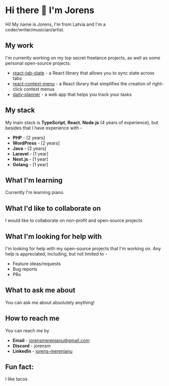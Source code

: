 # Hi there 👋 I'm Jorens

Hi! My name is Jorens, I'm from Latvia and I'm a coder/writer/musician/artist.

## My work

I'm currently working on my top secret freelance projects, as well as some personal open-source
projects:
 * [react-tab-state](https://github.com/Printy-Studios/react-tab-state) - a React library that allows you to sync state across tabs
 * [react-context-menu](https://github.com/Printy-Studios/react-context-menu) - a React library that simplifies the creation of right-click context menus
 * [daily-planner](https://github.com/Printy-Studios/daily-planner) - a web app that helps you track your tasks

## My stack

My main stack is **TypeScript**, **React**, **Node.js** (4 years of experience), but besides that I have experience with -

  * **PHP** - [2 years]
  * **WordPress** - [2 years]
  * **Java** - [2 years]
  * **Laravel** - [1 year]
  * **Next.js** - [1 year]
  * **Golang** - [1 year]

## What I'm learning

Currently I'm learning piano.

## What I'd like to collaborate on

I would like to collaborate on non-profit and open-source projects

## What I'm looking for help with

I'm looking for help with my open-source projects that I'm working on. Any help is appreciated, including, but not limited to -

 * Feature ideas/requests
 * Bug reports
 * PRs

## What to ask me about

You can ask me about absolutely anything!

## How to reach me

You can reach me by 
  * **Email** - [jorensmerenjanu@gmail.com](mailto:jorensmerenjanu@gmail.com)
  * **Discord** - jorensm
  * **LinkedIn** - [jorens-merenjanu](https://www.linkedin.com/in/jorens-merenjanu-70195b217)

## Fun fact:

I like tacos

<!--
**JorensM/JorensM** is a ✨ _special_ ✨ repository because its `README.md` (this file) appears on your GitHub profile.

Here are some ideas to get you started:

- 🔭 I’m currently working on ...
- 🌱 I’m currently learning ...
- 👯 I’m looking to collaborate on ...
- 🤔 I’m looking for help with ...
- 💬 Ask me about ...
- 📫 How to reach me: ...
- 😄 Pronouns: ...
- ⚡ Fun fact: ...
-->
